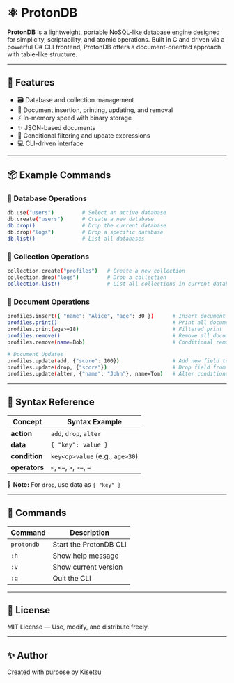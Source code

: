 # ⚛ ProtonDB

**ProtonDB** is a lightweight, portable NoSQL-like database engine designed for simplicity, scriptability, and atomic operations. Built in C and driven via a powerful C# CLI frontend, ProtonDB offers a document-oriented approach with table-like structure.

---

## 🚀 Features

- 🗃️ Database and collection management
- 📄 Document insertion, printing, updating, and removal
- ⚡ In-memory speed with binary storage
- ✨ JSON-based documents
- 🧪 Conditional filtering and update expressions
- 💻 CLI-driven interface

---

## 📦 Example Commands

### 🔧 Database Operations
```bash
db.use("users")         # Select an active database
db.create("users")      # Create a new database
db.drop()               # Drop the current database
db.drop("logs")         # Drop a specific database
db.list()               # List all databases
````

### 📂 Collection Operations

```bash
collection.create("profiles")   # Create a new collection
collection.drop("logs")         # Drop a collection
collection.list()               # List all collections in current database
```

### 📝 Document Operations

```bash
profiles.insert({ "name": "Alice", "age": 30 })      # Insert document
profiles.print()                                     # Print all documents
profiles.print(age>=18)                              # Filtered print
profiles.remove()                                    # Remove all documents
profiles.remove(name=Bob)                            # Conditional removal

# Document Updates
profiles.update(add, {"score": 100})                 # Add new field to all
profiles.update(drop, {"score"})                     # Drop field from all
profiles.update(alter, {"name": "John"}, name=Tom)   # Alter conditionally
```

---

## 📘 Syntax Reference

| Concept       | Syntax Example                  |
| ------------- | ------------------------------- |
| **action**    | `add`, `drop`, `alter`          |
| **data**      | `{ "key": value }`              |
| **condition** | `key<op>value` (e.g., `age>30`) |
| **operators** | `<`, `<=`, `>`, `>=`, `=`       |

📌 **Note:** For `drop`, use data as `{ "key" }`

---

## 🧠 Commands

| Command    | Description            |
| ---------- | ---------------------- |
| `protondb` | Start the ProtonDB CLI |
| `:h`       | Show help message      |
| `:v`       | Show current version   |
| `:q`       | Quit the CLI           |

---

## 📄 License

MIT License — Use, modify, and distribute freely.

---

## ✨ Author

Created with purpose by Kisetsu
